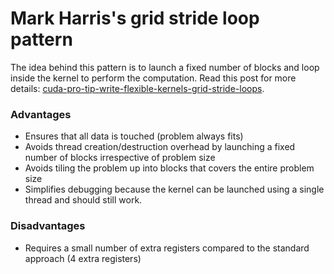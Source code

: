 
# Mark Harris's grid stride loop pattern
The idea behind this pattern is to launch a fixed number of blocks and loop inside the kernel to perform the computation. Read this post for more details: [cuda-pro-tip-write-flexible-kernels-grid-stride-loops](https://developer.nvidia.com/blog/cuda-pro-tip-write-flexible-kernels-grid-stride-loops/).

### Advantages
* Ensures that all data is touched (problem always fits)
* Avoids thread creation/destruction overhead by launching a fixed number of blocks irrespective of
  problem size
* Avoids tiling the problem up into blocks that covers the entire problem size
* Simplifies debugging because the kernel can be launched using a single thread and should still
  work.

### Disadvantages
* Requires a small number of extra registers compared to the standard approach (4 extra registers)

